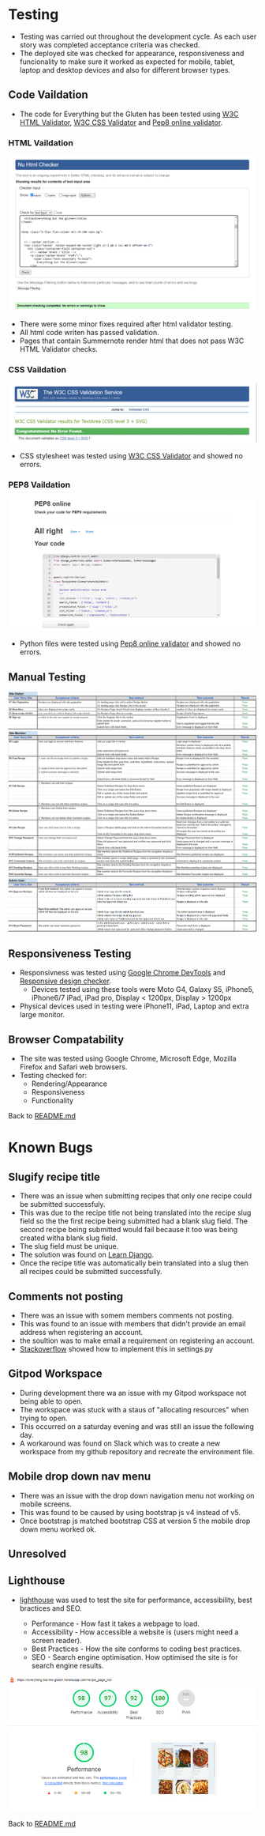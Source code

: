 # Testing
- Testing was carried out throughout the development cycle. As each user story was completed acceptance criteria was checked.
- The deployed site was checked for appearance, responsiveness and funcionality to make sure it worked as expected for mobile, tablet, laptop and desktop devices and also for different browser types.

## Code Vaildation
- The code for Everything but the Gluten has been tested using [W3C HTML Validator](https://validator.w3.org/), [W3C CSS Validator](https://jigsaw.w3.org/css-validator/) and [Pep8 online validator](http://pep8online.com/).

### HTML Vaildation
![html  validation](README/assets/html_validation.png)
- There were some minor fixes required after html validator testing.
- All html code writen has passed validation.
- Pages that contain Summernote render html that does not pass W3C HTML Validator checks.


### CSS Vaildation
![css validation](README/assets/css_validation.png)
- CSS stylesheet was tested using [W3C CSS Validator](https://jigsaw.w3.org/css-validator/) and showed no errors.



### PEP8 Vaildation
![pep8 validation](README/assets/pep8_validation.png)
- Python files were tested using [Pep8 online validator](http://pep8online.com/) and showed no errors.


## Manual Testing
![Manual Testing](README/assets/testing_doc1.png)
![Manual Testing](README/assets/testing_doc2.png)
![Manual Testing](README/assets/testing_doc3.png)




## Responsiveness Testing
- Responsivness was tested using [Google Chrome DevTools](https://developer.chrome.com/docs/devtools/) and [Responsive design checker](https://responsivedesignchecker.com/). 
    - Devices tested using these tools were Moto G4, Galaxy S5, iPhone5, iPhone6/7 iPad, iPad pro, Display < 1200px, Display > 1200px
- Physical devices used in testing were iPhone11, iPad, Laptop and extra large monitor.

## Browser Compatability
- The site was tested using Google Chrome, Microsoft Edge, Mozilla Firefox and Safari web browsers. 
- Testing checked for:
    - Rendering/Appearance
    - Responsiveness
    - Functionality 

Back to [README.md](README.md)

# Known Bugs

## Slugify recipe title
- There was an issue when submitting recipes that only one recipe could be submitted successfuly.
- This was due to the recipe title not being translated into the recipe slug field so the the first recipe being submitted had a blank slug field. The second recipe being submitted would fail because it too was being created witha blank slug field.
- The slug field must be unique.
- The solution was found on [Learn Django](https://learndjango.com/tutorials/django-slug-tutorial).
- Once the recipe title was automatically bein translated into a slug then all recipes could be submitted successfully.


## Comments not posting
- There was an issue with somem members comments not posting.
- This was found to an issue with members that didn't provide an email address when registering an account.
- the soultion was to make email a requirement on registering an account.
- [Stackoverflow](https://stackoverflow.com/questions/23956288/django-all-auth-email-required) showed how to implement this in settings.py



## Gitpod Workspace
- During development there wa an issue with my Gitpod workspace not being able to open.
- The workspace was stuck with a staus of "allocating resources" when trying to open.
- This occurred on a saturday evening and was still an issue the following day.
- A workaround was found on Slack which was to create a new workspace from my github repository and recreate the environment file.

## Mobile drop down nav menu
- There was an issue with the drop down navigation menu not working on mobile screens.
- This was found to be caused by using bootstrap js v4 instead of v5.
- Once bootstrap js matched bootstrap CSS at version 5 the mobile drop down menu worked ok.




## Unresolved


## Lighthouse

- [lighthouse](https://developers.google.com/web/tools/lighthouse) was used to test the site for performance, accessibility, best bractices and SEO.

    - Performance - How fast it takes a webpage to load.
    - Accessibility - How accessible a website is (users might need a screen reader).
    - Best Practices - How the site conforms to coding best practices.
    - SEO - Search engine optimisation. How optimised the site is for search engine results.

![lighthouse](README/assets/lighthouse2.png)

Back to [README.md](README.md)
